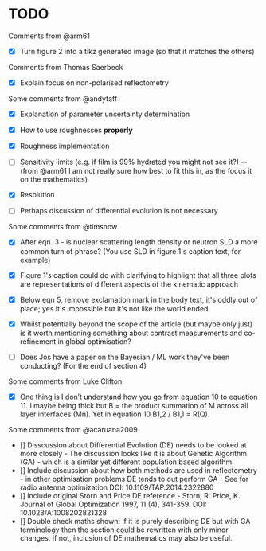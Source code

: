 # TODO

Comments from @arm61

- [x] Turn figure 2 into a tikz generated image (so that it matches the others)

Comments from Thomas Saerbeck

- [x] Explain focus on non-polarised reflectometry

Some comments from @andyfaff

- [x] Explanation of parameter uncertainty determination
- [x] How to use roughnesses **properly**
- [x] Roughness implementation
- [ ] Sensitivity limits (e.g. if film is 99% hydrated you might not see it?) -- (from @arm61 I am not really sure how best to fit this in, as the focus it on the mathematics)
- [x] Resolution
- [ ] Perhaps discussion of differential evolution is not necessary


Some comments from @timsnow

- [x] After eqn. 3 - is nuclear scattering length density or neutron SLD a more common turn of phrase? (You use SLD in figure 1's caption text, for example)
- [x] Figure 1's caption could do with clarifying to highlight that all three plots are representations of different aspects of the kinematic approach
- [x] Below eqn 5, remove exclamation mark in the body text, it's oddly out of place; yes it's impossible but it's not like the world ended
- [x] Whilst potentially beyond the scope of the article (but maybe only just) is it worth mentioning something about contrast measurements and co-refinement in global optimisation?
- [ ] Does Jos have a paper on the Bayesian / ML work they've been conducting? (For the end of section 4)


Some comments from Luke Clifton

- [x] One thing is I don’t understand how you go from equation 10 to equation 11. I maybe being thick but B = the product summation of M across all layer interfaces (Mn). Yet in equation 10 B1,2 / B1,1 = R(Q).

Some comments from @acaruana2009

- [] Disscussion about Differential Evolution (DE) needs to be looked at more closely - The discussion looks like it is about Genetic Algorithm (GA) - which is a similar yet different population based algorithm.
- [] Include discussion about how both methods are used in reflectometry - in other optimisation problems DE tends to out perform GA - See for radio antenna optimization DOI: 10.1109/TAP.2014.2322880
- [] Include original Storn and Price DE reference - Storn, R. Price, K. Journal of Global Optimization 1997, 11 (4), 341-359. DOI: 10.1023/A:1008202821328 
- [] Double check maths shown: if it is purely describing DE but with GA terminology then the section could be rewritten with only minor changes. If not, inclusion of DE mathematics may also be useful.
